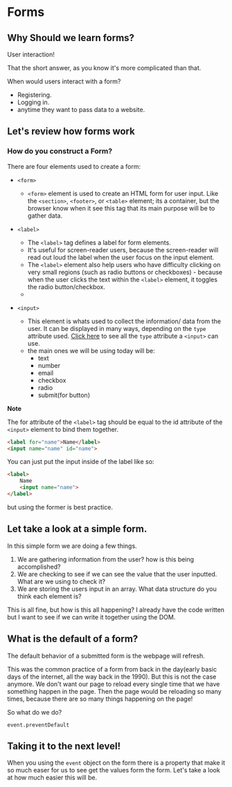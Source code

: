 # Forms

## Why Should we learn forms?

User interaction!

That the short answer, as you know it's more complicated than that. 

When would users interact with a form?
* Registering.
* Logging in.
* anytime they want to pass data to a website.

## Let's review how forms work

### How do you construct a Form?

There are four elements used to create a form: 
* `<form>`
    * `<form>` element is used to create an HTML form for user input.  Like the `<section>`, `<footer>`, or `<table>` element; its a container, but the browser know when it see this tag that its main purpose will be to gather data.
* `<label>`
    * The `<label>` tag defines a label for form elements.
    * It's useful for screen-reader users, because the screen-reader will read out loud the label when the user focus on the input element.
    * The `<label>` element also help users who have difficulty clicking on very small regions (such as radio buttons or checkboxes) - because when the user clicks the text within the `<label>` element, it toggles the radio button/checkbox.
    * 
    
* `<input>`
    * This element is whats used to collect the information/ data from the user. It can be displayed in many ways, depending on the `type` attribute used. [Click here](https://www.w3schools.com/html/html_form_input_types.asp) to see all the `type` attribute a `<input>` can use.
    * the main ones we will be using today will be:
        * text
        * number
        * email
        * checkbox
        * radio
        * submit(for button)
        
**Note**

The for attribute of the `<label>` tag should be equal to the id attribute of the `<input>` element to bind them together.
```HTML
<label for="name">Name</label>
<input name="name" id="name">
```
You can just put the input inside of the label like so: 

```HTML
<label>
    Name
    <input name="name">
</label>
```
but using the former is best practice. 

## Let take a look at a simple form.

In this simple form we are doing a few things.

1. We are gathering information from the user? how is this being accomplished?
2. We are checking to see if we can see the value that the user inputted. What are we using to check it?
3. We are storing the users input in an array. What data structure do you think each element is?

This is all fine, but how is this all happening? 
I already have the code written but I want to see if we can write it together using the DOM.

## What is the default of a form?

The default behavior of a submitted form is the webpage will refresh. 

This was the common practice of a form from back in the day(early basic days of the internet, all the way back in the 1990). But this is not the case anymore. We don't want our page to reload every single time that we have something happen in the page. Then the page would be reloading so many times, because there are so many things happening on the page!

So what do we do?

`event.preventDefault`

## Taking it to the next level!

When you using the `event` object on the form there is a property that make it so much easer for us to see get the values form the form. Let's take a look at how much easier this will be.